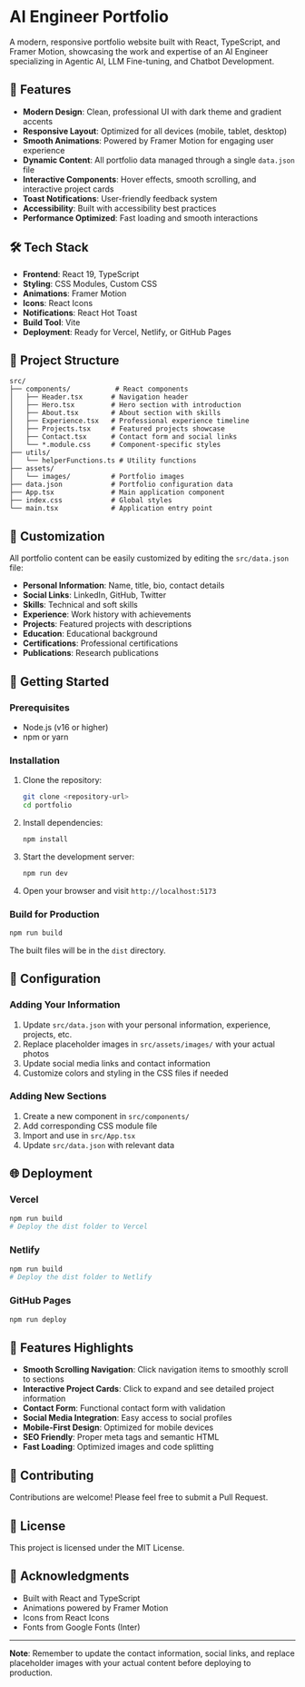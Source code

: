 # AI Engineer Portfolio

A modern, responsive portfolio website built with React, TypeScript, and Framer Motion, showcasing the work and expertise of an AI Engineer specializing in Agentic AI, LLM Fine-tuning, and Chatbot Development.

## 🚀 Features

- **Modern Design**: Clean, professional UI with dark theme and gradient accents
- **Responsive Layout**: Optimized for all devices (mobile, tablet, desktop)
- **Smooth Animations**: Powered by Framer Motion for engaging user experience
- **Dynamic Content**: All portfolio data managed through a single `data.json` file
- **Interactive Components**: Hover effects, smooth scrolling, and interactive project cards
- **Toast Notifications**: User-friendly feedback system
- **Accessibility**: Built with accessibility best practices
- **Performance Optimized**: Fast loading and smooth interactions

## 🛠️ Tech Stack

- **Frontend**: React 19, TypeScript
- **Styling**: CSS Modules, Custom CSS
- **Animations**: Framer Motion
- **Icons**: React Icons
- **Notifications**: React Hot Toast
- **Build Tool**: Vite
- **Deployment**: Ready for Vercel, Netlify, or GitHub Pages

## 📁 Project Structure

```
src/
├── components/           # React components
│   ├── Header.tsx       # Navigation header
│   ├── Hero.tsx         # Hero section with introduction
│   ├── About.tsx        # About section with skills
│   ├── Experience.tsx   # Professional experience timeline
│   ├── Projects.tsx     # Featured projects showcase
│   ├── Contact.tsx      # Contact form and social links
│   └── *.module.css     # Component-specific styles
├── utils/
│   └── helperFunctions.ts # Utility functions
├── assets/
│   └── images/          # Portfolio images
├── data.json            # Portfolio configuration data
├── App.tsx              # Main application component
├── index.css            # Global styles
└── main.tsx             # Application entry point
```

## 🎨 Customization

All portfolio content can be easily customized by editing the `src/data.json` file:

- **Personal Information**: Name, title, bio, contact details
- **Social Links**: LinkedIn, GitHub, Twitter
- **Skills**: Technical and soft skills
- **Experience**: Work history with achievements
- **Projects**: Featured projects with descriptions
- **Education**: Educational background
- **Certifications**: Professional certifications
- **Publications**: Research publications

## 🚀 Getting Started

### Prerequisites

- Node.js (v16 or higher)
- npm or yarn

### Installation

1. Clone the repository:
   ```bash
   git clone <repository-url>
   cd portfolio
   ```

2. Install dependencies:
   ```bash
   npm install
   ```

3. Start the development server:
   ```bash
   npm run dev
   ```

4. Open your browser and visit `http://localhost:5173`

### Build for Production

```bash
npm run build
```

The built files will be in the `dist` directory.

## 📝 Configuration

### Adding Your Information

1. Update `src/data.json` with your personal information, experience, projects, etc.
2. Replace placeholder images in `src/assets/images/` with your actual photos
3. Update social media links and contact information
4. Customize colors and styling in the CSS files if needed

### Adding New Sections

1. Create a new component in `src/components/`
2. Add corresponding CSS module file
3. Import and use in `src/App.tsx`
4. Update `src/data.json` with relevant data

## 🌐 Deployment

### Vercel
```bash
npm run build
# Deploy the dist folder to Vercel
```

### Netlify
```bash
npm run build
# Deploy the dist folder to Netlify
```

### GitHub Pages
```bash
npm run deploy
```

## 🎯 Features Highlights

- **Smooth Scrolling Navigation**: Click navigation items to smoothly scroll to sections
- **Interactive Project Cards**: Click to expand and see detailed project information
- **Contact Form**: Functional contact form with validation
- **Social Media Integration**: Easy access to social profiles
- **Mobile-First Design**: Optimized for mobile devices
- **SEO Friendly**: Proper meta tags and semantic HTML
- **Fast Loading**: Optimized images and code splitting

## 🤝 Contributing

Contributions are welcome! Please feel free to submit a Pull Request.

## 📄 License

This project is licensed under the MIT License.

## 🙏 Acknowledgments

- Built with React and TypeScript
- Animations powered by Framer Motion
- Icons from React Icons
- Fonts from Google Fonts (Inter)

---

**Note**: Remember to update the contact information, social links, and replace placeholder images with your actual content before deploying to production.